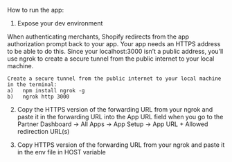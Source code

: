 How to run the app:

1. Expose your dev environment

When authenticating merchants, Shopify redirects from the app authorization prompt back to your app. Your app needs an HTTPS address to be able to do this. Since your localhost:3000 isn’t a public address, you’ll use ngrok to create a secure tunnel from the public internet to your local machine.

    Create a secure tunnel from the public internet to your local machine in the terminal: 
    a)   npm install ngrok -g
    b)   ngrok http 3000
    

2. Copy the HTTPS version of the forwarding URL from your ngrok and paste it in the forwarding URL into the App URL field when you go to the Partner Dashboard -> All Apps -> App Setup -> App URL + Allowed redirection URL(s)

3. Copy HTTPS version of the forwarding URL from your ngrok and paste it in the env file in HOST variable 